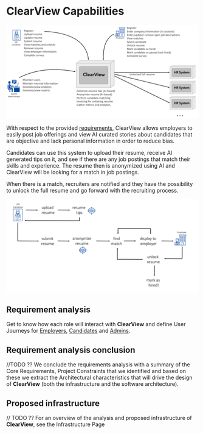 # ClearView Capabilities

![Context Diagram and Use-Cases for ClearView](../resources/context-diagram.png)

With respect to the provided [requirements](/1.Requirements.md), ClearView allows employers to easily post job offerings and view AI curated stories about candidates that are objective and lack personal information in order to reduce bias.

Candidates can use this system to upload their resume, receive AI generated tips on it, and see if there are any job postings that match their skills and experience. The resume then is anonymized using AI and ClearView will be looking for a match in job postings.

When there is a match, recruiters are notified and they have the possibility to unlock the full resume and go forward with the recruiting process. 

![Workflow diagram](../resources/workflow.png)


## Requirement analysis

Get to know how each role will interact with **ClearView** and define User Journeys for [Employers](./UserJourneys/Employer.md), [Candidates](./UserJourneys/JobCandidate.md) and [Admins](./UserJourneys/Admin.md).

## Requirement analysis conclusion

//TODO
?? We conclude the requirements analysis with a summary of the Core Requirements, Project Constraints that we identified and based on these we extract the Architectural characteristics that will drive the design of **ClearView** (both the infrastructure and the software architecture).

## Proposed infrastructure 

// TODO
?? For an overview of the analysis and proposed infrastructure of **ClearView**, see the Infrastructure Page